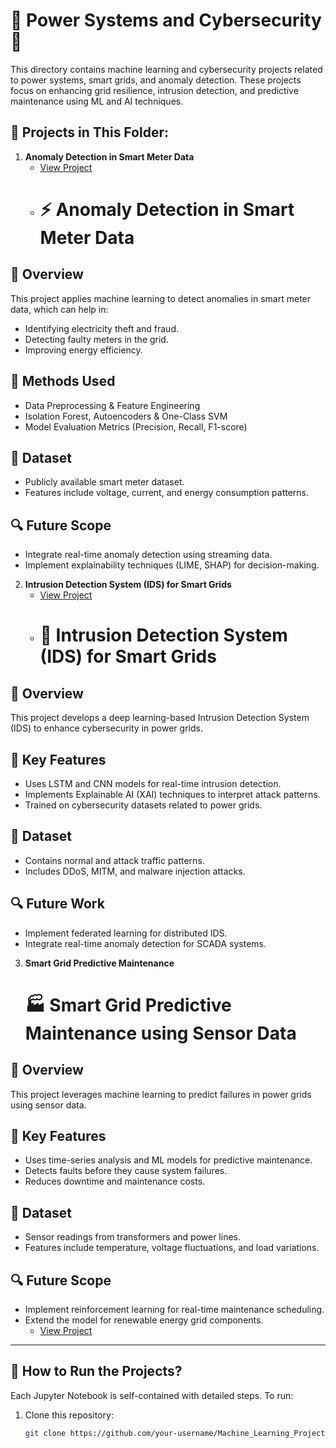 # 🔌 Power Systems and Cybersecurity 🚀

This directory contains machine learning and cybersecurity projects related to power systems, smart grids, and anomaly detection. These projects focus on enhancing grid resilience, intrusion detection, and predictive maintenance using ML and AI techniques.

## 📂 Projects in This Folder:

1. **Anomaly Detection in Smart Meter Data**    
   - [View Project](./Anomaly_Detection_in_Smart_meter_dataset.ipynb)
   - # ⚡ Anomaly Detection in Smart Meter Data

## 📌 Overview
This project applies machine learning to detect anomalies in smart meter data, which can help in:
- Identifying electricity theft and fraud.
- Detecting faulty meters in the grid.
- Improving energy efficiency.

## 🚀 Methods Used
- Data Preprocessing & Feature Engineering
- Isolation Forest, Autoencoders & One-Class SVM
- Model Evaluation Metrics (Precision, Recall, F1-score)

## 📂 Dataset
- Publicly available smart meter dataset.
- Features include voltage, current, and energy consumption patterns.

## 🔍 Future Scope
- Integrate real-time anomaly detection using streaming data.
- Implement explainability techniques (LIME, SHAP) for decision-making.

2. **Intrusion Detection System (IDS) for Smart Grids**   
   - [View Project](./Intrusion_Detection_Systems_(IDS).ipynb)
   - # 🔐 Intrusion Detection System (IDS) for Smart Grids

## 📌 Overview
This project develops a deep learning-based Intrusion Detection System (IDS) to enhance cybersecurity in power grids.

## 🚀 Key Features
- Uses LSTM and CNN models for real-time intrusion detection.
- Implements Explainable AI (XAI) techniques to interpret attack patterns.
- Trained on cybersecurity datasets related to power grids.

## 📂 Dataset
- Contains normal and attack traffic patterns.
- Includes DDoS, MITM, and malware injection attacks.

## 🔍 Future Work
- Implement federated learning for distributed IDS.
- Integrate real-time anomaly detection for SCADA systems.

3. **Smart Grid Predictive Maintenance**  
   # 🏭 Smart Grid Predictive Maintenance using Sensor Data

## 📌 Overview
This project leverages machine learning to predict failures in power grids using sensor data.

## 🚀 Key Features
- Uses time-series analysis and ML models for predictive maintenance.
- Detects faults before they cause system failures.
- Reduces downtime and maintenance costs.

## 📂 Dataset
- Sensor readings from transformers and power lines.
- Features include temperature, voltage fluctuations, and load variations.

## 🔍 Future Scope
- Implement reinforcement learning for real-time maintenance scheduling.
- Extend the model for renewable energy grid components.  
   - [View Project](./Smart_Grid_Predictive_Maintenance_using_Sensor_Data.ipynb)

---
## 📌 How to Run the Projects?
Each Jupyter Notebook is self-contained with detailed steps. To run:  
1. Clone this repository:  
   ```bash
   git clone https://github.com/your-username/Machine_Learning_Projects.git

